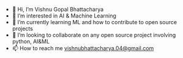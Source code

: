 - 👋 Hi, I’m Vishnu Gopal Bhattacharya
- 👀 I’m interested in AI & Machine Learning 
- 🌱 I’m currently learning ML and how to contribute to open source projects
- 💞️ I’m looking to collaborate on any open source project involving python, AI&ML
- 📫 How to reach me vishnubhattacharya.04@gmail.com

<!---
Vishnu-G-B/Vishnu-G-B is a ✨ special ✨ repository because its `README.md` (this file) appears on your GitHub profile.
You can click the Preview link to take a look at your changes.
--->

